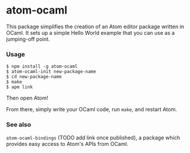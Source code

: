 # atom-ocaml

This package simplifies the creation of an Atom editor package written in OCaml.
It sets up a simple Hello World example that you can use as a jumping-off point.

### Usage

```
$ npm install -g atom-ocaml
$ atom-ocaml-init new-package-name
$ cd new-package-name
$ make
$ apm link
```

Then open Atom!

From there, simply write your OCaml code, run `make`, and restart Atom.

### See also

`atom-ocaml-bindings` (TODO add link once published), a package which provides
easy access to Atom's APIs from OCaml.
